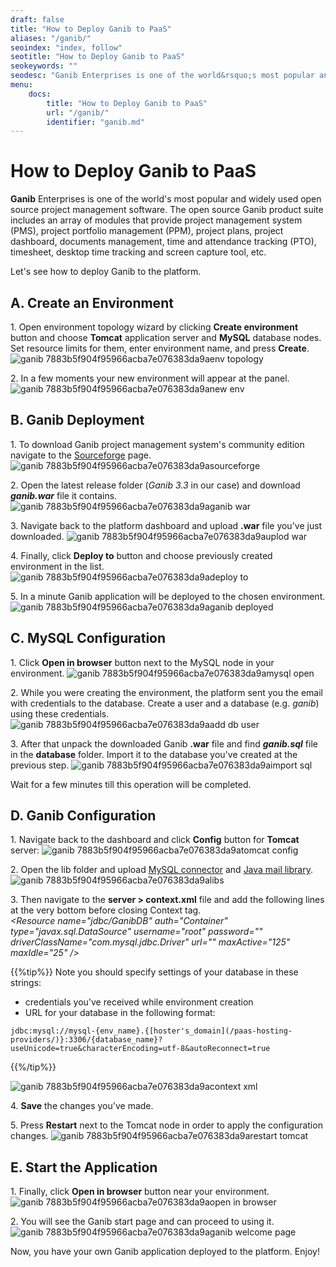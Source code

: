 ```yaml
---
draft: false
title: "How to Deploy Ganib to PaaS"
aliases: "/ganib/"
seoindex: "index, follow"
seotitle: "How to Deploy Ganib to PaaS"
seokeywords: ""
seodesc: "Ganib Enterprises is one of the world&rsquo;s most popular and widely used open source project management software. The open source Ganib product suite includes an array of modules that provide..."
menu: 
    docs:
        title: "How to Deploy Ganib to PaaS"
        url: "/ganib/"
        identifier: "ganib.md"
---
```


# How to Deploy Ganib to PaaS
**Ganib** Enterprises is one of the world's most popular and widely used open source project management software. The open source Ganib product suite includes an array of modules that provide project management system (PMS), project portfolio management (PPM), project plans, project dashboard, documents management, time and attendance tracking (PTO), timesheet, desktop time tracking and screen capture tool, etc.

Let's see how to deploy Ganib to the platform.

## A. Create an Environment

1\. Open environment topology wizard by clicking **Create environment** button and choose **Tomcat** application server and **MySQL** database nodes. Set resource limits for them, enter environment name, and press **Create**.
![ganib 7883b5f904f95966acba7e076383da9aenv topology](7883b5f904f95966acba7e076383da9aenv-topology.png)

2\. In a few moments your new environment will appear at the panel.
![ganib 7883b5f904f95966acba7e076383da9anew env](7883b5f904f95966acba7e076383da9anew-env.png)

## B. Ganib Deployment

1\. To download Ganib project management system's community edition navigate to the [Sourceforge](http://sourceforge.net/projects/ganib/files/?source=navbar) page.
![ganib 7883b5f904f95966acba7e076383da9asourceforge](7883b5f904f95966acba7e076383da9asourceforge.png)

2\. Open the latest release folder (*Ganib 3.3* in our case) and download ***ganib.war*** file it contains.
![ganib 7883b5f904f95966acba7e076383da9aganib war](7883b5f904f95966acba7e076383da9aganib-war.png)

3\. Navigate back to the platform dashboard and upload **.war** file you've just downloaded.
![ganib 7883b5f904f95966acba7e076383da9auplod war](7883b5f904f95966acba7e076383da9auplod-war.png)

4\. Finally, click **Deploy to** button and choose previously created environment in the list.
![ganib 7883b5f904f95966acba7e076383da9adeploy to](7883b5f904f95966acba7e076383da9adeploy-to.png)

5\. In a minute Ganib application will be deployed to the chosen environment.
![ganib 7883b5f904f95966acba7e076383da9aganib deployed](7883b5f904f95966acba7e076383da9aganib-deployed.png)


## C. MySQL Configuration

1\. Click **Open in browser** button next to the MySQL node in your environment.
![ganib 7883b5f904f95966acba7e076383da9amysql open](7883b5f904f95966acba7e076383da9amysql-open.png)

2\. While you were creating the environment, the platform sent you the email with credentials to the database. Create a user and a database (e.g. *ganib*) using these credentials.
![ganib 7883b5f904f95966acba7e076383da9aadd db user](7883b5f904f95966acba7e076383da9aadd-db-user.png)

3\. After that unpack the downloaded Ganib **.war** file and find ***ganib.sql*** file in the **database** folder. Import it to the database you've created at the previous step.
![ganib 7883b5f904f95966acba7e076383da9aimport sql](7883b5f904f95966acba7e076383da9aimport-sql.png)

Wait for a few minutes till this operation will be completed.


## D. Ganib Configuration

1\. Navigate back to the dashboard and click **Config** button for **Tomcat** server:
![ganib 7883b5f904f95966acba7e076383da9atomcat config](7883b5f904f95966acba7e076383da9atomcat-config.png)

2\. Open the lib folder and upload [MySQL connector](http://dev.mysql.com/downloads/connector/j/) and [Java mail library](http://www.java2s.com/Code/Jar/j/java-mail.htm).
![ganib 7883b5f904f95966acba7e076383da9alibs](7883b5f904f95966acba7e076383da9alibs.png)

3\. Then navigate to the **server &gt; context.xml** file and add the following lines at the very bottom before closing Context tag.  
*&lt;Resource name="jdbc/GanibDB" auth="Container" type="javax.sql.DataSource" username="root" password="" driverClassName="com.mysql.jdbc.Driver" url="" maxActive="125" maxIdle="25" /&gt;*

{{%tip%}}
Note you should specify settings of your database in these strings:

* credentials you've received while environment creation
* URL for your database in the following format:   
```
jdbc:mysql://mysql-{env_name}.{[hoster's_domain](/paas-hosting-providers/)}:3306/{database_name}?useUnicode=true&characterEncoding=utf-8&autoReconnect=true
```
{{%/tip%}}

![ganib 7883b5f904f95966acba7e076383da9acontext xml](7883b5f904f95966acba7e076383da9acontext-xml.png)

4\. **Save** the changes you've made.

5\. Press **Restart** next to the Tomcat node in order to apply the configuration changes.
![ganib 7883b5f904f95966acba7e076383da9arestart tomcat](7883b5f904f95966acba7e076383da9arestart-tomcat.png)


## E. Start the Application

1\. Finally, click **Open in browser** button near your environment.
![ganib 7883b5f904f95966acba7e076383da9aopen in browser](7883b5f904f95966acba7e076383da9aopen-in-browser.png)

2\. You will see the Ganib start page and can proceed to using it.
![ganib 7883b5f904f95966acba7e076383da9aganib welcome page](7883b5f904f95966acba7e076383da9aganib-welcome-page.png)

Now, you have your own Ganib application deployed to the platform. Enjoy!